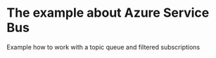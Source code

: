 # The example about Azure Service Bus 
Example how to work with a topic queue and filtered subscriptions

